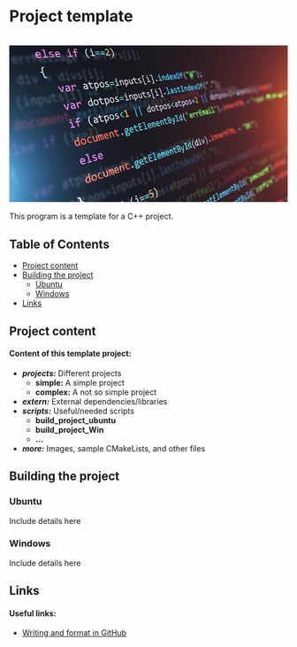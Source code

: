 # Project template

<br>![example image](https://raw.githubusercontent.com/AnselmoGPP/Template_project/master/more/code.png)

This program is a template for a C++ project. 

## Table of Contents
+ [Project content](#project-content)
+ [Building the project](#building-the-project)
    + [Ubuntu](#ubuntu)
    + [Windows](#windows)
+ [Links](#links)

## Project content

<h4>Content of this template project:</h4>

- _**projects:**_ Different projects
  - **simple:** A simple project
  - **complex:** A not so simple project
- _**extern:**_ External dependencies/libraries
- _**scripts:**_ Useful/needed scripts
  - **build_project_ubuntu**
  - **build_project_Win**
  - **...**
- _**more:**_ Images, sample CMakeLists, and other files

## Building the project

### Ubuntu

Include details here

### Windows

Include details here

## Links

<h4>Useful links:</h4>

- [Writing and format in GitHub](https://docs.github.com/es/github/writing-on-github/getting-started-with-writing-and-formatting-on-github)
